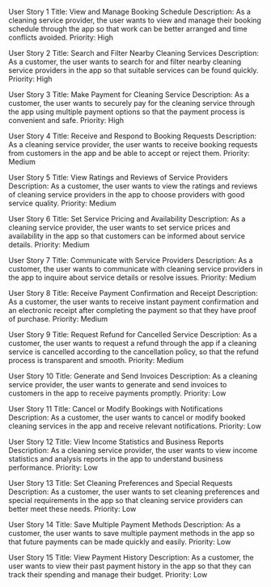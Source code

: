 User Story 1
Title: View and Manage Booking Schedule
Description: As a cleaning service provider, the user wants to view and manage their booking schedule through the app so that work can be better arranged and time conflicts avoided.
Priority: High

User Story 2
Title: Search and Filter Nearby Cleaning Services
Description: As a customer, the user wants to search for and filter nearby cleaning service providers in the app so that suitable services can be found quickly.
Priority: High

User Story 3
Title: Make Payment for Cleaning Service
Description: As a customer, the user wants to securely pay for the cleaning service through the app using multiple payment options so that the payment process is convenient and safe.
Priority: High

User Story 4
Title: Receive and Respond to Booking Requests
Description: As a cleaning service provider, the user wants to receive booking requests from customers in the app and be able to accept or reject them.
Priority: Medium

User Story 5
Title: View Ratings and Reviews of Service Providers
Description: As a customer, the user wants to view the ratings and reviews of cleaning service providers in the app to choose providers with good service quality.
Priority: Medium

User Story 6
Title: Set Service Pricing and Availability
Description: As a cleaning service provider, the user wants to set service prices and availability in the app so that customers can be informed about service details.
Priority: Medium

User Story 7
Title: Communicate with Service Providers
Description: As a customer, the user wants to communicate with cleaning service providers in the app to inquire about service details or resolve issues.
Priority: Medium

User Story 8
Title: Receive Payment Confirmation and Receipt
Description: As a customer, the user wants to receive instant payment confirmation and an electronic receipt after completing the payment so that they have proof of purchase.
Priority: Medium

User Story 9
Title: Request Refund for Cancelled Service
Description: As a customer, the user wants to request a refund through the app if a cleaning service is cancelled according to the cancellation policy, so that the refund process is transparent and smooth.
Priority: Medium

User Story 10
Title: Generate and Send Invoices
Description: As a cleaning service provider, the user wants to generate and send invoices to customers in the app to receive payments promptly.
Priority: Low

User Story 11
Title: Cancel or Modify Bookings with Notifications
Description: As a customer, the user wants to cancel or modify booked cleaning services in the app and receive relevant notifications.
Priority: Low

User Story 12
Title: View Income Statistics and Business Reports
Description: As a cleaning service provider, the user wants to view income statistics and analysis reports in the app to understand business performance.
Priority: Low

User Story 13
Title: Set Cleaning Preferences and Special Requests
Description: As a customer, the user wants to set cleaning preferences and special requirements in the app so that cleaning service providers can better meet these needs.
Priority: Low

User Story 14
Title: Save Multiple Payment Methods
Description: As a customer, the user wants to save multiple payment methods in the app so that future payments can be made quickly and easily.
Priority: Low

User Story 15
Title: View Payment History
Description: As a customer, the user wants to view their past payment history in the app so that they can track their spending and manage their budget.
Priority: Low